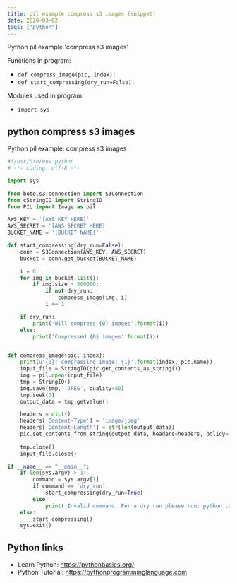 ```yaml
---
title: pil example compress s3 images (snippet)
date: 2020-03-02
tags: ["python"]
---
```

Python pil example 'compress s3 images'

Functions in program: 
* `def compress_image(pic, index):`
* `def start_compressing(dry_run=False):`

Modules used in program: 
* `import sys`

## python compress s3 images

Python pil example: compress s3 images

```python
#!/usr/bin/env python
# -*- coding: utf-8 -*-

import sys

from boto.s3.connection import S3Connection
from cStringIO import StringIO
from PIL import Image as pil

AWS_KEY = '[AWS KEY HERE]'
AWS_SECRET = '[AWS SECRET HERE]'
BUCKET_NAME = '[BUCKET NAME]'

def start_compressing(dry_run=False):
    conn = S3Connection(AWS_KEY, AWS_SECRET)
    bucket = conn.get_bucket(BUCKET_NAME)

    i = 0
    for img in bucket.list():
        if img.size > 500000:
            if not dry_run:
                compress_image(img, i)
            i += 1

    if dry_run:
        print('Will compress {0} images'.format(i))
    else:
        print('Compressed {0} images'.format(i))


def compress_image(pic, index):
    print(u'{0}: compressing image: {1}'.format(index, pic.name))
    input_file = StringIO(pic.get_contents_as_string())
    img = pil.open(input_file)
    tmp = StringIO()
    img.save(tmp, 'JPEG', quality=80)
    tmp.seek(0)
    output_data = tmp.getvalue()

    headers = dict()
    headers['Content-Type'] = 'image/jpeg'
    headers['Content-Length'] = str(len(output_data))
    pic.set_contents_from_string(output_data, headers=headers, policy='public-read')
    
    tmp.close()
    input_file.close()

if __name__ == "__main__":
    if len(sys.argv) > 1:
        command = sys.argv[1]
        if command == 'dry_run':
            start_compressing(dry_run=True)
        else:
            print('Invalid command. For a dry run please run: python compress_s3_images.py dry_run')
    else:
        start_compressing()
    sys.exit()

```

## Python links

- Learn Python: https://pythonbasics.org/
- Python Tutorial: https://pythonprogramminglanguage.com

